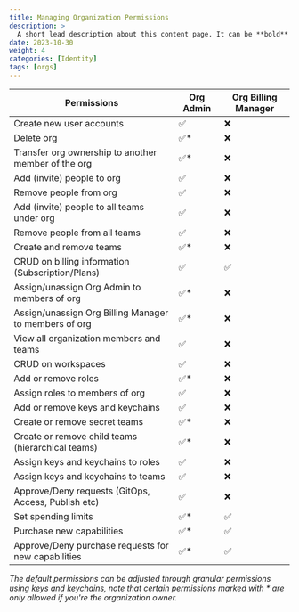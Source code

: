 ```yaml
---
title: Managing Organization Permissions
description: >
  A short lead description about this content page. It can be **bold** or _italic_ and can be split over multiple paragraphs.
date: 2023-10-30
weight: 4
categories: [Identity]
tags: [orgs]
---
```


| Permissions                                                     | Org Admin  | Org Billing Manager |
|-----------------------------------------------------------------|------------|---------------|
| Create new user accounts                                        | ✅         | ❌           |
| Delete org                                                      | ✅*        | ❌           |
| Transfer org ownership to another member of the org             | ✅*        | ❌           |
| Add (invite) people to org                                      | ✅         | ❌           |
| Remove people from org                                          | ✅         | ❌           |
| Add (invite) people to all teams under org                      | ✅         | ❌           |
| Remove people from all teams                                    | ✅         | ❌           |
| Create and remove teams                                         | ✅*        | ❌           |
| CRUD on billing information (Subscription/Plans)                | ✅         | ✅           |
| Assign/unassign Org Admin to members of org                     | ✅*        | ❌           |
| Assign/unassign Org Billing Manager to members of org           | ✅*        | ❌           |
| View all organization members and teams                         | ✅         | ❌           |
| CRUD on workspaces                                              | ✅         | ❌           |
| Add or remove roles                                             | ✅*        | ❌           |
| Assign roles to members of org                                  | ✅         | ❌           |
| Add or remove keys and keychains                                | ✅         | ❌           |
| Create or remove secret teams                                   | ✅*        | ❌           |
| Create or remove child teams (hierarchical teams)               | ✅*        | ❌           |
| Assign keys and keychains to roles                              | ✅         | ❌           |
| Assign keys and keychains to teams                              | ✅         | ❌           |
| Approve/Deny requests (GitOps, Access, Publish etc)             | ✅         | ❌           |
| Set spending limits                                             | ✅*        | ✅           |
| Purchase new capabilities                                       | ✅*        | ✅           |
| Approve/Deny purchase requests for new capabilities             | ✅*        | ✅           |

_The default permissions can be adjusted through granular permissions using [keys](/cloud/security/keys/) and [keychains](/cloud/security/keychains/), note that certain permissions marked with * are only allowed if you're the organization owner._

